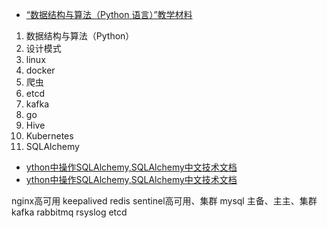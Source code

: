 
- [“数据结构与算法（Python 语言）”教学材料](http://www.math.pku.edu.cn/teachers/qiuzy/ds_python/courseware/index.htm)

1. 数据结构与算法（Python）
2. 设计模式
3. linux
4. docker
5. 爬虫
6. etcd
7. kafka
8. go
9. Hive
10. Kubernetes
11. SQLAlchemy
- [ython中操作SQLAlchemy,SQLAlchemy中文技术文档](https://www.jianshu.com/p/0ad18fdd7eed)
- [ython中操作SQLAlchemy,SQLAlchemy中文技术文档](https://www.jianshu.com/p/0ad18fdd7eed)


nginx高可用 keepalived
redis sentinel高可用、集群
mysql 主备、主主、集群
kafka
rabbitmq
rsyslog
etcd




